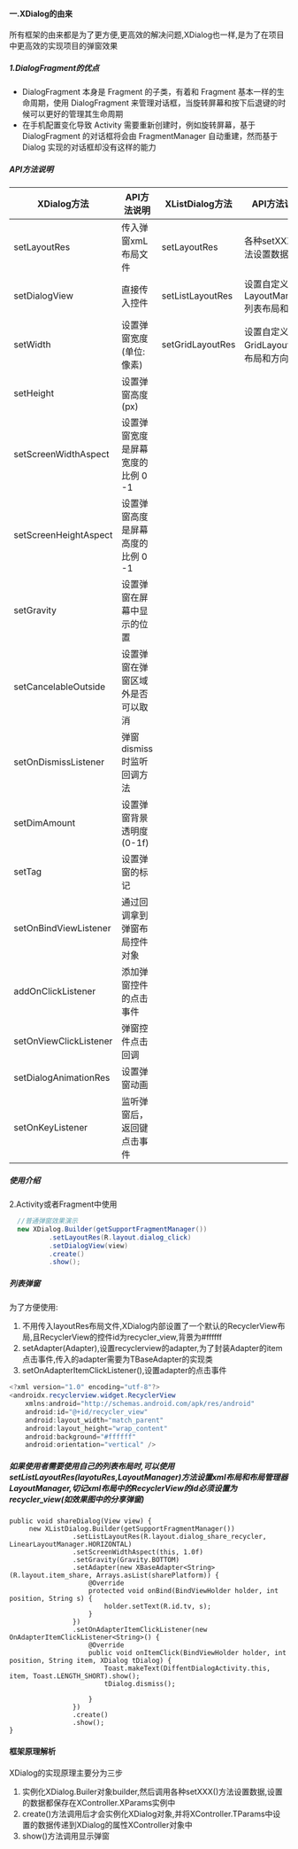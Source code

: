 #### 一.XDialog的由来
所有框架的由来都是为了更方便,更高效的解决问题,XDialog也一样,是为了在项目中更高效的实现项目的弹窗效果
##### 1.DialogFragment的优点
* DialogFragment 本身是 Fragment 的子类，有着和 Fragment 基本一样的生命周期，使用 DialogFragment 来管理对话框，当旋转屏幕和按下后退键的时候可以更好的管理其生命周期
* 在手机配置变化导致 Activity 需要重新创建时，例如旋转屏幕，基于 DialogFragment 的对话框将会由 FragmentManager 自动重建，然而基于 Dialog 实现的对话框却没有这样的能力

##### API方法说明

|	XDialog方法	|	API方法说明	|	XListDialog方法	|	API方法说明	|
|	---		|	---		|	---		|	---		|
|	setLayoutRes	|	传入弹窗xmL布局文件	|	setLayoutRes	|	各种setXXX()方法设置数据	|
|	setDialogView	|	直接传入控件	|	setListLayoutRes	|	设置自定义LayoutManager列表布局和方向	|
|	setWidth	|	设置弹窗宽度(单位:像素)	|	setGridLayoutRes	|	设置自定义GridLayout列表布局和方向	|
|	setHeight	|	设置弹窗高度(px)	|		|		|
|	setScreenWidthAspect	|	设置弹窗宽度是屏幕宽度的比例 0 -1	|		|		|
|	setScreenHeightAspect	|	设置弹窗高度是屏幕高度的比例 0 -1	|		|		|
|	setGravity	|	 设置弹窗在屏幕中显示的位置	|		|		|
|	setCancelableOutside	|	设置弹窗在弹窗区域外是否可以取消	|		|		|
|	setOnDismissListener	|	弹窗dismiss时监听回调方法	|		|		|
|	setDimAmount	|	设置弹窗背景透明度(0-1f)	|		|		|
|	setTag	|	设置弹窗的标记	|		|		|
|	setOnBindViewListener	|	通过回调拿到弹窗布局控件对象	|		|		|
|	addOnClickListener	|	添加弹窗控件的点击事件	|		|		|
|	setOnViewClickListener	|	弹窗控件点击回调	|		|		|
|	setDialogAnimationRes	|	设置弹窗动画	|		|		|
|	setOnKeyListener	|	监听弹窗后，返回键点击事件	|		|		|



##### 使用介绍
2.Activity或者Fragment中使用
```java
  //普通弹窗效果演示
  new XDialog.Builder(getSupportFragmentManager())
          .setLayoutRes(R.layout.dialog_click)
          .setDialogView(view)
          .create()
          .show();
```

##### 列表弹窗
为了方便使用:
1. 不用传入layoutRes布局文件,XDialog内部设置了一个默认的RecyclerView布局,且RecyclerView的控件id为recycler_view,背景为#ffffff
2. setAdapter(Adapter),设置recyclerview的adapter,为了封装Adapter的item点击事件,传入的adapter需要为TBaseAdapter的实现类
3. setOnAdapterItemClickListener(),设置adapter的点击事件
```java
<?xml version="1.0" encoding="utf-8"?>
<androidx.recyclerview.widget.RecyclerView
    xmlns:android="http://schemas.android.com/apk/res/android"
    android:id="@+id/recycler_view"
    android:layout_width="match_parent"
    android:layout_height="wrap_content"
    android:background="#ffffff"
    android:orientation="vertical" />
```

##### 如果使用者需要使用自己的列表布局时,可以使用setListLayoutRes(layotuRes,LayoutManager)方法设置xml布局和布局管理器LayoutManager,切记xml布局中的RecyclerView的id必须设置为recycler_view(如效果图中的分享弹窗)

```
public void shareDialog(View view) {
     new XListDialog.Builder(getSupportFragmentManager())
                .setListLayoutRes(R.layout.dialog_share_recycler, LinearLayoutManager.HORIZONTAL)
                .setScreenWidthAspect(this, 1.0f)
                .setGravity(Gravity.BOTTOM)
                .setAdapter(new XBaseAdapter<String>(R.layout.item_share, Arrays.asList(sharePlatform)) {
                    @Override
                    protected void onBind(BindViewHolder holder, int position, String s) {
                        holder.setText(R.id.tv, s);
                    }
                })
                .setOnAdapterItemClickListener(new OnAdapterItemClickListener<String>() {
                    @Override
                    public void onItemClick(BindViewHolder holder, int position, String item, XDialog tDialog) {
                        Toast.makeText(DiffentDialogActivity.this, item, Toast.LENGTH_SHORT).show();
                        tDialog.dismiss();

                    }
                })
                .create()
                .show();
}
```

#### 框架原理解析
XDialog的实现原理主要分为三步
1. 实例化XDialog.Builer对象builder,然后调用各种setXXX()方法设置数据,设置的数据都保存在XController.XParams实例中
2. create()方法调用后才会实例化XDialog对象,并将XController.TParams中设置的数据传递到XDialog的属性XController对象中
3. show()方法调用显示弹窗

